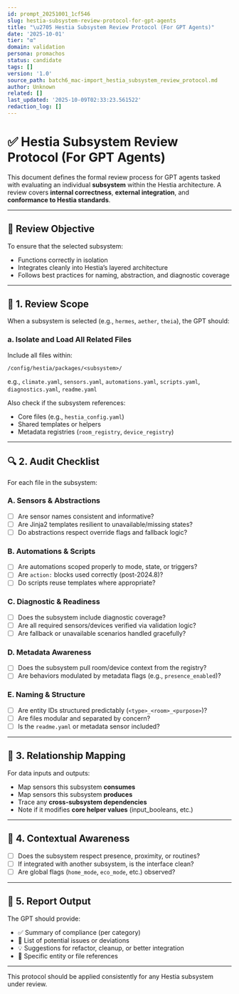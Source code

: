 ```yaml
---
id: prompt_20251001_1cf546
slug: hestia-subsystem-review-protocol-for-gpt-agents
title: "\u2705 Hestia Subsystem Review Protocol (For GPT Agents)"
date: '2025-10-01'
tier: "α"
domain: validation
persona: promachos
status: candidate
tags: []
version: '1.0'
source_path: batch6_mac-import_hestia_subsystem_review_protocol.md
author: Unknown
related: []
last_updated: '2025-10-09T02:33:23.561522'
redaction_log: []
---
```


# ✅ Hestia Subsystem Review Protocol (For GPT Agents)

This document defines the formal review process for GPT agents tasked with evaluating an individual **subsystem** within the Hestia architecture. A review covers **internal correctness**, **external integration**, and **conformance to Hestia standards**.

---

## 🎯 Review Objective

To ensure that the selected subsystem:
- Functions correctly in isolation
- Integrates cleanly into Hestia’s layered architecture
- Follows best practices for naming, abstraction, and diagnostic coverage

---

## 🧱 1. Review Scope

When a subsystem is selected (e.g., `hermes`, `aether`, `theia`), the GPT should:

### a. **Isolate and Load All Related Files**
Include all files within:
```
/config/hestia/packages/<subsystem>/
```
e.g., `climate.yaml`, `sensors.yaml`, `automations.yaml`, `scripts.yaml`, `diagnostics.yaml`, `readme.yaml`

Also check if the subsystem references:
- Core files (e.g., `hestia_config.yaml`)
- Shared templates or helpers
- Metadata registries (`room_registry`, `device_registry`)

---

## 🔍 2. Audit Checklist

For each file in the subsystem:

### A. Sensors & Abstractions
- [ ] Are sensor names consistent and informative?
- [ ] Are Jinja2 templates resilient to unavailable/missing states?
- [ ] Do abstractions respect override flags and fallback logic?

### B. Automations & Scripts
- [ ] Are automations scoped properly to mode, state, or triggers?
- [ ] Are `action:` blocks used correctly (post-2024.8)?
- [ ] Do scripts reuse templates where appropriate?

### C. Diagnostic & Readiness
- [ ] Does the subsystem include diagnostic coverage?
- [ ] Are all required sensors/devices verified via validation logic?
- [ ] Are fallback or unavailable scenarios handled gracefully?

### D. Metadata Awareness
- [ ] Does the subsystem pull room/device context from the registry?
- [ ] Are behaviors modulated by metadata flags (e.g., `presence_enabled`)?

### E. Naming & Structure
- [ ] Are entity IDs structured predictably (`<type>_<room>_<purpose>`)?
- [ ] Are files modular and separated by concern?
- [ ] Is the `readme.yaml` or metadata sensor included?

---

## 🔄 3. Relationship Mapping

For data inputs and outputs:
- Map sensors this subsystem **consumes**
- Map sensors this subsystem **produces**
- Trace any **cross-subsystem dependencies**
- Note if it modifies **core helper values** (input_booleans, etc.)

---

## 🧠 4. Contextual Awareness

- [ ] Does the subsystem respect presence, proximity, or routines?
- [ ] If integrated with another subsystem, is the interface clean?
- [ ] Are global flags (`home_mode`, `eco_mode`, etc.) observed?

---

## 📝 5. Report Output

The GPT should provide:
- ✅ Summary of compliance (per category)
- 🔧 List of potential issues or deviations
- 💡 Suggestions for refactor, cleanup, or better integration
- 📌 Specific entity or file references

---

This protocol should be applied consistently for any Hestia subsystem under review.
